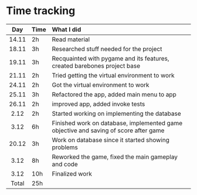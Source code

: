 # Time tracking

| Day   | Time | What I did |
| :----:|:-----| :-----|
| 14.11 | 2h   | Read material |
| 18.11 | 3h   | Researched stuff needed for the project |
| 19.11 | 3h   | Recquainted with pygame and its features, created barebones project base |
| 21.11 | 2h   | Tried getting the virtual environment to work |
| 24.11 | 2h   | Got the virtual environment to work |
| 25.11 | 3h   | Refactored the app, added main menu to app |
| 26.11 | 2h   | improved app, added invoke tests |
| 2.12  | 2h   | Started working on implementing the database |
| 3.12  | 6h   | Finished work on database, implemented game objective and saving of score after game |
| 20.12 | 3h   | Work on database since it started showing problems |
| 3.12  | 8h   | Reworked the game, fixed the main gameplay and code|
| 3.12  | 10h  | Finalized work |
| Total | 25h  | | 
